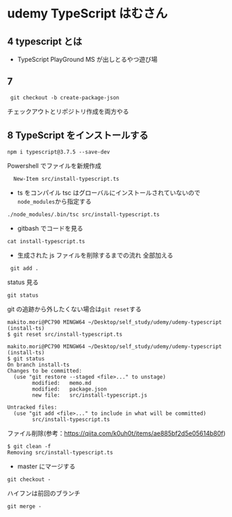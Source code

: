 # udemy TypeScript はむさん

## 4 typescript とは

- TypeScript PlayGround
  MS が出しとるやつ遊び場

## 7

```
 git checkout -b create-package-json
```

チェックアウトとリポジトリ作成を両方やる

## 8 TypeScript をインストールする

```
npm i typescript@3.7.5 --save-dev
```

Powershell でファイルを新規作成

```
  New-Item src/install-typescript.ts
```

- ts をコンパイル
  tsc はグローバルにインストールされていないので`node_modules`から指定する

```
./node_modules/.bin/tsc src/install-typescript.ts
```

- gitbash でコードを見る

```
cat install-typescript.ts

```

- 生成された js ファイルを削除するまでの流れ
  全部加える

```
 git add .
```

status 見る

```
git status
```

git の追跡から外したくない場合は`git reset`する

```
makito.mori@PC790 MINGW64 ~/Desktop/self_study/udemy/udemy-typescript (install-ts)
$ git reset src/install-typescript.ts

makito.mori@PC790 MINGW64 ~/Desktop/self_study/udemy/udemy-typescript (install-ts)
$ git status
On branch install-ts
Changes to be committed:
  (use "git restore --staged <file>..." to unstage)
        modified:   memo.md
        modified:   package.json
        new file:   src/install-typescript.js

Untracked files:
  (use "git add <file>..." to include in what will be committed)
        src/install-typescript.ts

```

ファイル削除(参考：https://qiita.com/k0uh0t/items/ae885bf2d5e05614b80f)

```
$ git clean -f
Removing src/install-typescript.ts

```

- master にマージする

```
git checkout -
```

ハイフンは前回のブランチ

```
git merge -
```
